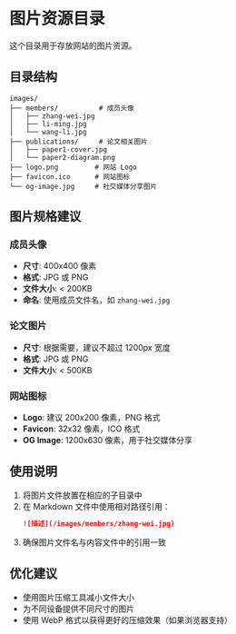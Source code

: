 # 图片资源目录

这个目录用于存放网站的图片资源。

## 目录结构

```
images/
├── members/          # 成员头像
│   ├── zhang-wei.jpg
│   ├── li-ming.jpg
│   └── wang-li.jpg
├── publications/     # 论文相关图片
│   ├── paper1-cover.jpg
│   └── paper2-diagram.png
├── logo.png         # 网站 Logo
├── favicon.ico      # 网站图标
└── og-image.jpg     # 社交媒体分享图片
```

## 图片规格建议

### 成员头像
- **尺寸**: 400x400 像素
- **格式**: JPG 或 PNG
- **文件大小**: < 200KB
- **命名**: 使用成员文件名，如 `zhang-wei.jpg`

### 论文图片
- **尺寸**: 根据需要，建议不超过 1200px 宽度
- **格式**: JPG 或 PNG
- **文件大小**: < 500KB

### 网站图标
- **Logo**: 建议 200x200 像素，PNG 格式
- **Favicon**: 32x32 像素，ICO 格式
- **OG Image**: 1200x630 像素，用于社交媒体分享

## 使用说明

1. 将图片文件放置在相应的子目录中
2. 在 Markdown 文件中使用相对路径引用：
   ```markdown
   ![描述](/images/members/zhang-wei.jpg)
   ```
3. 确保图片文件名与内容文件中的引用一致

## 优化建议

- 使用图片压缩工具减小文件大小
- 为不同设备提供不同尺寸的图片
- 使用 WebP 格式以获得更好的压缩效果（如果浏览器支持）
